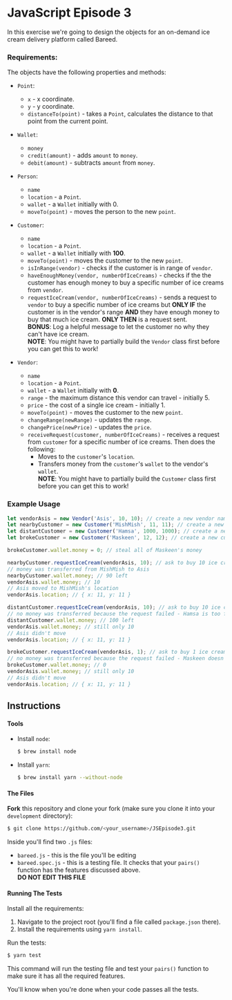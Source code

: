 # JavaScript Episode 3

In this exercise we're going to design the objects for an on-demand ice cream
delivery platform called Bareed.

### Requirements:

The objects have the following properties and methods:

* `Point`:
  * `x` - x coordinate.
  * `y` - y coordinate.
  * `distanceTo(point)` - takes a `Point`, calculates the distance to that point
  from the current point.

* `Wallet`:
  * `money`
  * `credit(amount)` - adds `amount` to `money`.
  * `debit(amount)` - subtracts `amount` from `money`.

* `Person`:
  * `name`
  * `location` - a `Point`.
  * `wallet` - a `Wallet` initially with 0.
  * `moveTo(point)` - moves the person to the new `point`.

* `Customer`:
  * `name`
  * `location` - a `Point`.
  * `wallet` - a `Wallet` initially with **100**.
  * `moveTo(point)` - moves the customer to the new `point`.
  * `isInRange(vendor)` - checks if the customer is in range of `vendor`.
  * `haveEnoughMoney(vendor, numberOfIceCreams)` - checks if the the customer
  has enough money to buy a specific number of ice creams from `vendor`.
  * `requestIceCream(vendor, numberOfIceCreams)` - sends a request to
  `vendor` to buy a specific number of ice creams but **ONLY IF** the customer
  is in the vendor's range **AND** they have enough money to buy that much
  ice cream. **ONLY THEN** is a request sent.  
  **BONUS**: Log a helpful message to let the customer no why they can't have ice cream.  
  **NOTE**: You might have to partially build the `Vendor` class first
  before you can get this to work!

* `Vendor`:
  * `name`
  * `location` - a `Point`.
  * `wallet` - a `Wallet` initially with **0**.
  * `range` - the maximum distance this vendor can travel - initially 5.
  * `price` - the cost of a single ice cream - initially 1.
  * `moveTo(point)` - moves the customer to the new `point`.
  * `changeRange(newRange)` - updates the `range`.
  * `changePrice(newPrice)` - updates the `price`.
  * `receiveRequest(customer, numberOfIceCreams)` -  receives a request from `customer` for a specific number of ice creams. Then does the following:
    * Moves to the `customer`'s `location`.
    * Transfers money from the `customer`'s `wallet` to the vendor's `wallet`.  
  **NOTE**: You might have to partially build the `Customer` class first
  before you can get this to work!

### Example Usage

```javascript
let vendorAsis = new Vendor('Asis', 10, 10); // create a new vendor named Hamsa at location (10,10)
let nearbyCustomer = new Customer('MishMish', 11, 11); // create a new customer named MishMish at location (11,11)
let distantCustomer = new Customer('Hamsa', 1000, 1000); // create a new customer named Hamsa at location (1000,1000)
let brokeCustomer = new Customer('Maskeen', 12, 12); // create a new customer named Maskeen at location (12,12)

brokeCustomer.wallet.money = 0; // steal all of Maskeen's money

nearbyCustomer.requestIceCream(vendorAsis, 10); // ask to buy 10 ice creams from Asis
// money was transferred from MishMish to Asis
nearbyCustomer.wallet.money; // 90 left
vendorAsis.wallet.money; // 10
// Asis moved to MishMish's location
vendorAsis.location; // { x: 11, y: 11 }

distantCustomer.requestIceCream(vendorAsis, 10); // ask to buy 10 ice creams from Asis
// no money was transferred because the request failed - Hamsa is too far away
distantCustomer.wallet.money; // 100 left
vendorAsis.wallet.money; // still only 10
// Asis didn't move
vendorAsis.location; // { x: 11, y: 11 }

brokeCustomer.requestIceCream(vendorAsis, 1); // ask to buy 1 ice creams from Asis
// no money was transferred because the request failed - Maskeen doesn't have enough money to buy even one ice cream :(
brokeCustomer.wallet.money; // 0
vendorAsis.wallet.money; // still only 10
// Asis didn't move
vendorAsis.location; // { x: 11, y: 11 }
```

## Instructions

#### Tools

* Install `node`:
  ```bash
  $ brew install node
  ```
* Install `yarn`:
  ```bash
  $ brew install yarn --without-node
  ```

#### The Files

**Fork** this repository and clone your fork (make sure you clone it into your `development` directory):

```bash
$ git clone https://github.com/<your_username>/JSEpisode3.git
```

Inside you'll find two `.js` files:

* `bareed.js` - this is the file you'll be editing
* `bareed.spec.js` - this is a testing file. It checks that your `pairs()` function has the features discussed above.   
  **DO NOT EDIT THIS FILE**

#### Running The Tests

Install all the requirements:

  1. Navigate to the project root (you'll find a file called `package.json` there).
  2. Install the requirements using `yarn install`.

Run the tests:

```bash
$ yarn test
```

This command will run the testing file and test your `pairs()` function to make sure it has all the required features.  

You'll know when you're done when your code passes all the tests.

